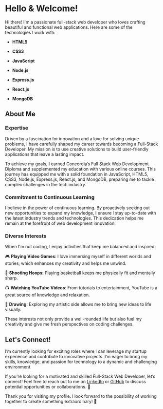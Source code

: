 <h1>Hello & Welcome!</h1>

Hi there! I'm a passionate full-stack web developer who loves crafting beautiful and functional web applications. Here are some of the technologies I work with:


- **HTML5**

- **CSS3**

- **JavaScript**

- **Node.js**

- **Express.js**

- **React.js**

- **MongoDB**

<h2>About Me</h2>

<h3>Expertise</h3>
Driven by a fascination for innovation and a love for solving unique problems, I have carefully shaped my career towards becoming a Full-Stack Developer. My mission is to use creative solutions to build user-friendly applications that leave a lasting impact.

To achieve my goals, I earned Concordia’s Full Stack Web Development Diploma and supplemented my education with various online courses. This journey has equipped me with a solid foundation in JavaScript, HTML5, CSS3, Node.js, Express.js, React.js, and MongoDB, preparing me to tackle complex challenges in the tech industry.

<h3>Commitment to Continuous Learning</h3>
I believe in the power of continuous learning. By proactively seeking out new opportunities to expand my knowledge, I ensure I stay up-to-date with the latest industry trends and technologies. This dedication helps me remain at the forefront of web development innovation.



<h3>Diverse Interests</h3>

When I'm not coding, I enjoy activities that keep me balanced and inspired:


🎮 **Playing Video Games**: I love immersing myself in different worlds and stories, which enhances my creativity and helps me unwind.

🏀 **Shooting Hoops**: Playing basketball keeps me physically fit and mentally sharp.

📺 **Watching YouTube Videos**: From tutorials to entertainment, YouTube is a great source of knowledge and relaxation.

🎨 **Drawing**: Exploring my artistic side allows me to bring new ideas to life visually.

These interests not only provide a well-rounded life but also fuel my creativity and give me fresh perspectives on coding challenges.



<h2>Let's Connect!</h2>

I’m currently looking for exciting roles where I can leverage my startup experience and contribute to innovative projects. I’m eager to bring my skills, knowledge, and passion for technology to a dynamic and challenging environment.


If you're looking for a motivated and skilled Full-Stack Web Developer, let’s connect! Feel free to reach out to me on [LinkedIn](https://www.linkedin.com/in/omed-hossaini/) or [GitHub](https://github.com/OmedHossaini) to discuss potential opportunities or collaborations. 🤝


Thank you for visiting my profile. I look forward to the possibility of working together to create something extraordinary! 🚀
